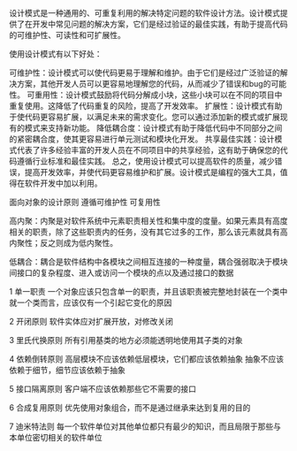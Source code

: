 <!--
 * @Description: 
 * @version: 
 * @Author: 莫邪
 * @Date: 2023-10-08 10:37:55
 * @LastEditors: 莫邪
 * @LastEditTime: 2023-10-08 11:22:11
-->
设计模式是一种通用的、可重复利用的解决特定问题的软件设计方法。设计模式提供了在开发中常见问题的解决方案，它们是经过验证的最佳实践，有助于提高代码的可维护性、可读性和可扩展性。

使用设计模式有以下好处：

可维护性：设计模式可以使代码更易于理解和维护。由于它们是经过广泛验证的解决方案，其他开发人员可以更容易地理解您的代码，从而减少了错误和bug的可能性。
可重用性：设计模式鼓励将代码分解成小块，这些小块可以在不同的项目中重复使用。这降低了代码重复的风险，提高了开发效率。
扩展性：设计模式有助于使代码更容易扩展，以满足未来的需求变化。您可以通过添加新的模式或扩展现有的模式来支持新功能。
降低耦合度：设计模式有助于降低代码中不同部分之间的紧密耦合度，使其更容易进行单元测试和模块化开发。
共享最佳实践：设计模式代表了许多经验丰富的开发人员在不同项目中的共享经验，这有助于确保您的代码遵循行业标准和最佳实践。
总之，使用设计模式可以提高软件的质量，减少错误，提高开发效率，并使代码更容易维护和扩展。设计模式是编程的强大工具，值得在软件开发中加以利用。

面向对象的设计原则 遵循可维护性 可复用性

高内聚：内聚是对软件系统中元素职责相关性和集中度的度量。如果元素具有高度相关的职责，除了这些职责内的任务，没有其它过多的工作，那么该元素就具有高内聚性；反之则成为低内聚性。

低耦合：耦合是软件结构中各模块之间相互连接的一种度量，耦合强弱取决于模块间接口的复杂程度、进入或访问一个模块的点以及通过接口的数据

1 单一职责 一个对象应该只包含单一的职责，并且该职责被完整地封装在一个类中 就一个类而言，应该仅有一个引起它变化的原因

2 开闭原则 软件实体应对扩展开放，对修改关闭

3 里氏代换原则 所有引用基类的地方必须能透明地使用其子类的对象

4 依赖倒转原则 高层模块不应该依赖低层模块，它们都应该依赖抽象 抽象不应该依赖于细节，细节应该依赖于抽象

5 接口隔离原则 客户端不应该依赖那些它不需要的接口

6 合成复用原则 优先使用对象组合，而不是通过继承来达到复用的目的

7 迪米特法则 每一个软件单位对其他单位都只有最少的知识，而且局限于那些与本单位密切相关的软件单位